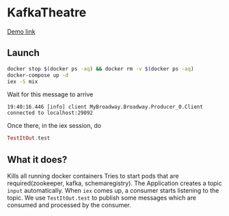 # KafkaTheatre
[Demo link](https://drive.google.com/file/d/1zzBRqYoW9-_l55pJ921wqC5GX5EIjWbX/view?usp=sharing)
## Launch
```bash
docker stop $(docker ps -aq) && docker rm -v $(docker ps -aq)
docker-compose up -d
iex -S mix
```
Wait for this message to arrive
```
19:40:16.446 [info] client MyBroadway.Broadway.Producer_0.Client connected to localhost:29092
```
Once there, in the iex session, do
```elixir
TestItOut.test
```
## What it does?
Kills all running docker containers
Tries to start pods that are required(zookeeper, kafka, schemaregistry).
The Application creates a topic `input` automatically.
When `iex` comes up, a consumer starts listening to the topic.
We use `TestItOut.test` to publish some messages which are consumed and processed by the consumer.
